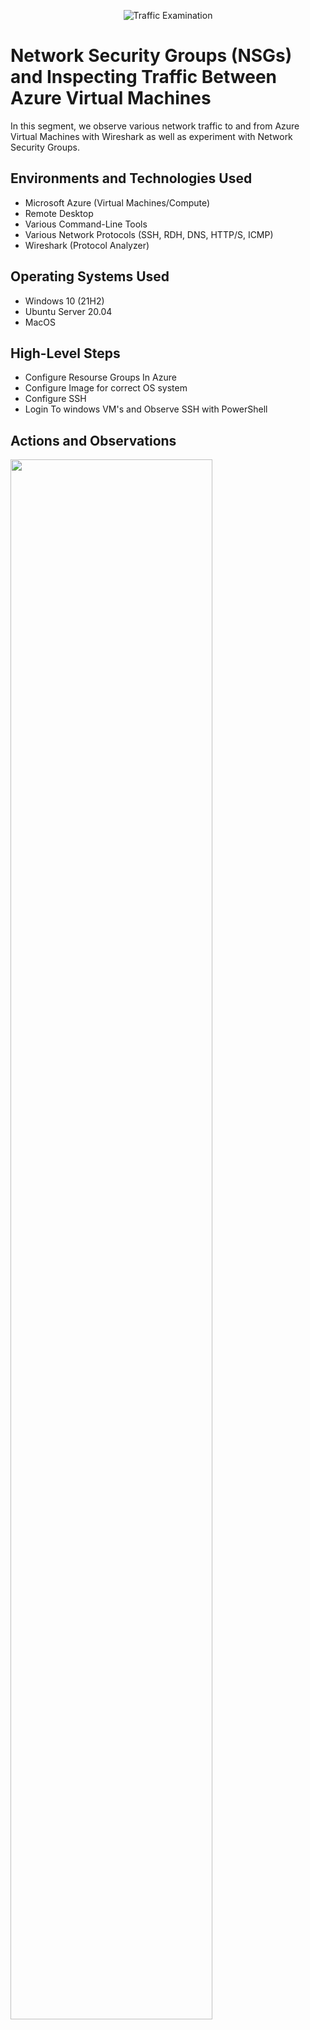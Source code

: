 <p align="center">
<img src="https://i.imgur.com/Ua7udoS.png" alt="Traffic Examination"/>
</p>

<h1>Network Security Groups (NSGs) and Inspecting Traffic Between Azure Virtual Machines</h1>
In this segment, we observe various network traffic to and from Azure Virtual Machines with Wireshark as well as experiment with Network Security Groups. <br />


<h2>Environments and Technologies Used</h2>

- Microsoft Azure (Virtual Machines/Compute)
- Remote Desktop
- Various Command-Line Tools
- Various Network Protocols (SSH, RDH, DNS, HTTP/S, ICMP)
- Wireshark (Protocol Analyzer)

<h2>Operating Systems Used </h2>

- Windows 10 (21H2)
- Ubuntu Server 20.04
- MacOS

<h2>High-Level Steps</h2>

- Configure Resourse Groups In Azure
- Configure Image for correct OS system
- Configure SSH
- Login To windows VM's and Observe SSH with PowerShell

<h2>Actions and Observations</h2>

<p>
<img src="https://imgur.com/a/4tpUgnO.png" height="80%" width="80%" alt

